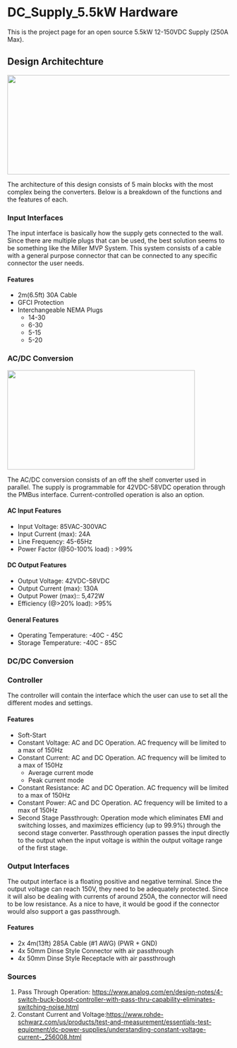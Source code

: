 # DC_Supply_5.5kW Hardware 
This is the project page for an open source 5.5kW 12-150VDC Supply (250A Max).    

## Design Architechture

<img src="https://github.com/offbyfour/DC_Supply_5p5kW/assets/124545095/448804d7-7648-45e1-bea0-705519238e38" width="525" height="225" />

The architecture of this design consists of 5 main blocks with the most complex being the converters. Below is a breakdown of the functions and the features of each.

### Input Interfaces
The input interface is basically how the supply gets connected to the wall. Since there are multiple plugs that can be used, the best solution seems to be something like the Miller MVP System. This system consists of a cable with a general purpose connector that can be connected to any specific connector the user needs.

#### Features 
- 2m(6.5ft) 30A Cable
- GFCI Protection
- Interchangeable NEMA Plugs
  - 14-30
  - 6-30
  - 5-15
  - 5-20

### AC/DC Conversion

<img src="https://github.com/offbyfour/DC_Supply_5p5kW/assets/124545095/d830a15b-c6bc-48bc-910b-730c702645bf" width="425" height="225" />

The AC/DC conversion consists of an off the shelf converter used in parallel. The supply is programmable for 42VDC-58VDC operation through the PMBus interface. Current-controlled operation is also an option.

#### AC Input Features 
- Input Voltage: 85VAC-300VAC
- Input Current (max): 24A
- Line Frequency: 45-65Hz
- Power Factor (@50-100% load) : >99%
  
#### DC Output Features 
- Output Voltage: 42VDC-58VDC
- Output Current (max): 130A
- Output Power (max):: 5,472W
- Efficiency (@>20% load): >95%

#### General Features 
- Operating Temperature: -40C - 45C
- Storage Temperature: -40C - 85C
  
### DC/DC Conversion


### Controller
The controller will contain the interface which the user can use to set all the different modes and settings.

#### Features 
- Soft-Start 
- Constant Voltage: AC and DC Operation. AC frequency will be limited to a max of 150Hz
- Constant Current: AC and DC Operation. AC frequency will be limited to a max of 150Hz
  - Average current mode
  - Peak current mode
- Constant Resistance: AC and DC Operation. AC frequency will be limited to a max of 150Hz
- Constant Power: AC and DC Operation. AC frequency will be limited to a max of 150Hz
- Second Stage Passthrough: Operation mode which eliminates EMI and switching losses, and maximizes efficiency (up to 99.9%) through the second stage converter. Passthrough operation passes the input directly to the output when the input voltage is within the output voltage range of the first stage.

### Output Interfaces 

The output interface is a floating positive and negative terminal. Since the output voltage can reach 150V, they need to be adequately protected. Since it will also be dealing with currents of around 250A, the connector will need to be low resistance. As a nice to have, it would be good if the connector would also support a gas passthrough.

#### Features 
- 2x 4m(13ft) 285A Cable (#1 AWG) (PWR + GND)
- 4x 50mm Dinse Style Connector with air passthrough
- 4x 50mm Dinse Style Receptacle with air passthrough

### Sources

1. Pass Through Operation: https://www.analog.com/en/design-notes/4-switch-buck-boost-controller-with-pass-thru-capability-eliminates-switching-noise.html
2. Constant Current and Voltage:https://www.rohde-schwarz.com/us/products/test-and-measurement/essentials-test-equipment/dc-power-supplies/understanding-constant-voltage-current-_256008.html

